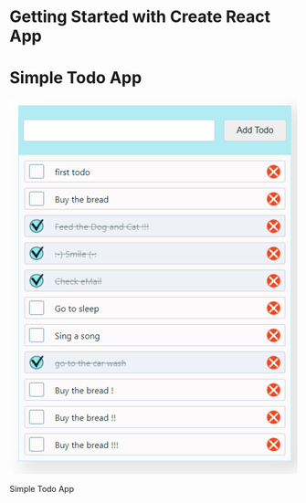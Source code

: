 # Getting Started with Create React App 

# Simple Todo App

<img src="./TodoApp.png" alt="todo app">

Simple Todo App
